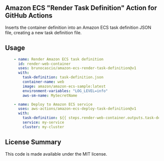 ## Amazon ECS "Render Task Definition" Action for GitHub Actions

Inserts the container definition into an Amazon ECS task definition JSON file, creating a new task definition file.

## Usage

```yaml
    - name: Render Amazon ECS task definition
      id: render-web-container
      uses: brunocascio/amazon-ecs-render-task-definition@v1
      with:
        task-definition: task-definition.json
        container-name: web
        image: amazon/amazon-ecs-sample:latest
        environment-variables: "LOG_LEVEL=info"
        aws-sm-name: MySecretName

    - name: Deploy to Amazon ECS service
      uses: aws-actions/amazon-ecs-deploy-task-definition@v1
      with:
        task-definition: ${{ steps.render-web-container.outputs.task-definition }}
        service: my-service
        cluster: my-cluster
```

## License Summary

This code is made available under the MIT license.
